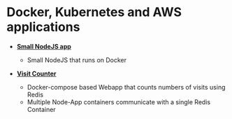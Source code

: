 # Docker, Kubernetes and AWS applications

* [**Small NodeJS app**](./simpleweb)
    * Small NodeJS that runs on Docker
    
* [**Visit Counter**](./visits)
    * Docker-compose based Webapp that counts numbers of visits using Redis
    * Multiple Node-App containers communicate with a single Redis Container